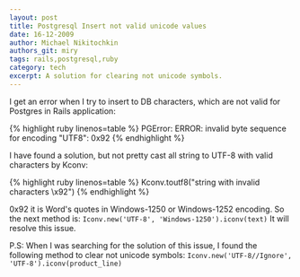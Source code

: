 ```yaml
---
layout: post
title: Postgresql Insert not valid unicode values
date: 16-12-2009
author: Michael Nikitochkin
authors_git: miry
tags: rails,postgresql,ruby
category: tech
excerpt: A solution for clearing not unicode symbols.
---
```


I get an error when I try to insert to DB characters, which are not valid for Postgres in Rails application:

{% highlight ruby linenos=table %}
PGError: ERROR:  invalid byte sequence for encoding "UTF8": 0x92
{% endhighlight %}

I have found a solution, but not pretty cast all string to UTF-8 with valid characters by Kconv:

{% highlight ruby linenos=table %}
Kconv.toutf8("string with invalid characters \x92")
{% endhighlight %}

0x92 it is Word's quotes in Windows-1250 or Windows-1252 encoding.
So the next method is: `Iconv.new('UTF-8', 'Windows-1250').iconv(text)` It will resolve this issue.

P.S: When I was searching for the solution of this issue, I found the following method to clear not unicode symbols: `Iconv.new('UTF-8//Ignore', 'UTF-8').iconv(product_line)`
